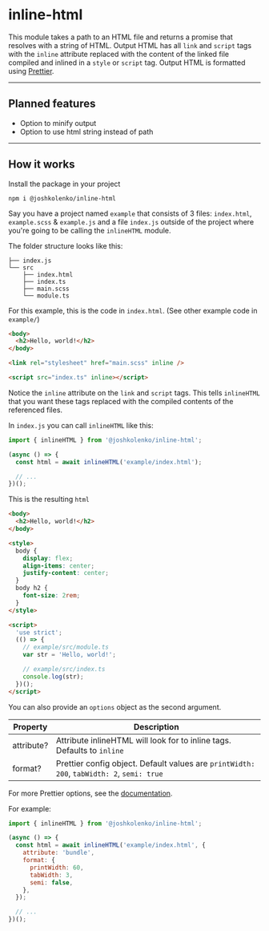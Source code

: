 # inline-html

This module takes a path to an HTML file and returns a promise that resolves with a string of HTML. Output HTML has all `link` and `script` tags with the `inline` attribute replaced with the content of the linked file compiled and inlined in a `style` or `script` tag. Output HTML is formatted using [Prettier](https://github.com/prettier/prettier).

---

## Planned features

- Option to minify output
- Option to use html string instead of path

---

## How it works

Install the package in your project

```
npm i @joshkolenko/inline-html
```

Say you have a project named `example` that consists of 3 files: `index.html`, `example.scss` & `example.js` and a file `index.js` outside of the project where you're going to be calling the `inlineHTML` module.

The folder structure looks like this:

```
├── index.js
└── src
    ├── index.html
    ├── index.ts
    ├── main.scss
    └── module.ts
```

For this example, this is the code in `index.html`. (See other example code in `example/`)

```html
<body>
  <h2>Hello, world!</h2>
</body>

<link rel="stylesheet" href="main.scss" inline />

<script src="index.ts" inline></script>
```

Notice the `inline` attribute on the `link` and `script` tags. This tells `inlineHTML` that you want these tags replaced with the compiled contents of the referenced files.

In `index.js` you can call `inlineHTML` like this:

```js
import { inlineHTML } from '@joshkolenko/inline-html';

(async () => {
  const html = await inlineHTML('example/index.html');

  // ...
})();
```

This is the resulting `html`

```html
<body>
  <h2>Hello, world!</h2>
</body>

<style>
  body {
    display: flex;
    align-items: center;
    justify-content: center;
  }
  body h2 {
    font-size: 2rem;
  }
</style>

<script>
  'use strict';
  (() => {
    // example/src/module.ts
    var str = 'Hello, world!';

    // example/src/index.ts
    console.log(str);
  })();
</script>
```

You can also provide an `options` object as the second argument.

| Property   | Description                                                                               |
| ---------- | ----------------------------------------------------------------------------------------- |
| attribute? | Attribute inlineHTML will look for to inline tags. Defaults to `inline`                   |
| format?    | Prettier config object. Default values are `printWidth: 200`, `tabWidth: 2`, `semi: true` |

For more Prettier options, see the [documentation](https://prettier.io/docs/en/options.html).

For example:

```js
import { inlineHTML } from '@joshkolenko/inline-html';

(async () => {
  const html = await inlineHTML('example/index.html', {
    attribute: 'bundle',
    format: {
      printWidth: 60,
      tabWidth: 3,
      semi: false,
    },
  });

  // ...
})();
```
